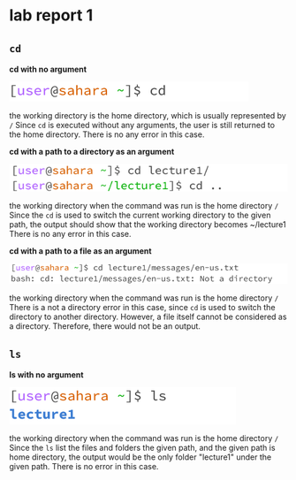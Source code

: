 # lab report 1
## `cd`
**cd with no argument**

![Image](cd1.png)


the working directory is the home directory, which is usually represented by `/`
Since `cd` is executed without any arguments, the user is still returned to the home directory. 
There is no any error in this case. 

**cd with a path to a directory as an argument**

![Image](cd2.png)

the working directory when the command was run is the home directory `/`
Since the `cd` is used to switch the current working directory to the given path, the output should show that the working directory becomes ~/lecture1
There is no any error in this case.

**cd with a path to a file as an argument**

![Image](cd3.png)

the working directory when the command was run is the home directory `/`
There is a not a directory error in this case, since `cd` is used to switch the directory to another directory. However, a file itself cannot be considered as a directory. Therefore, there would not be an output. 

## `ls`
**ls with no argument**

![Image](ls1.png)

the working directory when the command was run is the home directory `/`
Since the `ls` list the files and folders the given path, and the given path is home directory, the output would be the only folder "lecture1" under the given path. 
There is no error in this case. 

